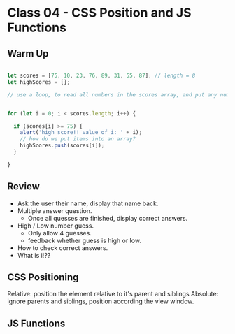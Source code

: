 # Class 04 - CSS Position and JS Functions

## Warm Up

```javascript

let scores = [75, 10, 23, 76, 89, 31, 55, 87]; // length = 8
let highScores = [];

// use a loop, to read all numbers in the scores array, and put any number that is 75 or higher, into the high scores array.


for (let i = 0; i < scores.length; i++) {

  if (scores[i] >= 75) {
    alert('high score!! value of i: ' + i);
    // how do we put items into an array?
    highScores.push(scores[i]);
  }

}

```

## Review

* Ask the user their name, display that name back.
* Multiple answer question.
  * Once all quesses are finished, display correct answers.
* High / Low number guess.
  * Only allow 4 guesses.
  * feedback whether guess is high or low.
* How to check correct answers.
* What is i!??

## CSS Positioning

Relative: position the element relative to it's parent and siblings
Absolute: ignore parents and siblings, position according the view window.

## JS Functions